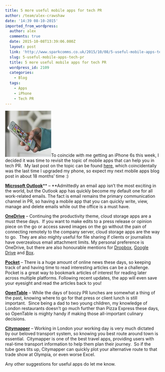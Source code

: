 ```yaml
---
title: 5 more useful mobile apps for tech PR
author: /team/alex-crawshaw
date: '14:39 08-10-2015'
imported_from_wordpress:
  author: alex
  comments: true
  date: 2015-10-08T13:39:06.000Z
  layout: post
  link: 'http://www.sparkcomms.co.uk/2015/10/08/5-useful-mobile-apps-tech-pr/'
  slug: 5-useful-mobile-apps-tech-pr
  title: 5 more useful mobile apps for tech PR
  wordpress_id: 2109
  categories:
    - Blog
  tags:
    - Apps
    - iPhone
    - Tech PR
---
```


![iphone-830480_640](iphone-830480_640-150x150.jpg)To coincide with me getting an iPhone 6s this week, I decided it was time to revisit the topic of mobile apps that can help you in tech PR.  My last post on the topic can be found [here](http://www.sparkcomms.co.uk/2014/03/24/top-6-mobile-apps-tech-pr/), which coincidentally was the last time I upgraded my phone, so expect my next mobile apps blog post in about 18 months’ time :)

[**Microsoft Outlook**](https://itunes.apple.com/gb/app/microsoft-outlook/id951937596?mt=8)** – **Admittedly an email app isn’t the most exciting in the world, but the Outlook app has quickly become my default one for all work-related emails. The fact is email remains the primary communication channel in PR, so having a mobile app that you can quickly write, view, manage and delete emails while out the office is a must have.

[**OneDrive**](https://www.google.co.uk/webhp?sourceid=chrome-instant&ion=1&espv=2&ie=UTF-8#q=ondrive%20app%20store) – Continuing the productivity theme, cloud storage apps are a must these days.  If you want to make edits to a press release or opinion piece on the go or access saved images on the go without the pain of connecting remotely to the company server, cloud storage apps are the way to go.  They are also mighty useful for file sharing if clients or journalists have overzealous email attachment limits. My personal preference is OneDrive, but there are also honourable mentions for [Dropbox](https://itunes.apple.com/gb/app/dropbox/id327630330?mt=8), [Google Drive](https://itunes.apple.com/gb/app/google-drive-free-online-storage/id507874739?mt=8) and [Box](https://itunes.apple.com/gb/app/box-for-iphone-and-ipad/id290853822?mt=8).

[**Pocket**](https://itunes.apple.com/gb/app/pocket-save-articles-videos/id309601447?mt=8) – There is a huge amount of online news these days, so keeping track of and having time to read interesting articles can be a challenge. Pocket is a great way to bookmark articles of interest for reading later across multiple platforms. Following recent updates, the app will even save your eyesight and read the articles back to you!

[**OpenTable**](https://itunes.apple.com/gb/app/opentable-uk-restaurant-bookings/id564063286?mt=8) – While the days of boozy PR lunches are somewhat a thing of the past, knowing where to go for that press or client lunch is still important.  Since being a dad to two young children, my knowledge of London restaurants doesn’t go much further than Pizza Express these days, so OpenTable is mighty handy if making those all-important culinary decisions.

[**Citymapper**](https://itunes.apple.com/gb/app/citymapper-ultimate-real-time/id469463298?mt=8) – Working in London your working day is very much dictated by our beloved transport system, so knowing you best route around town is essential.  Citymapper is one of the best travel apps, providing users with real-time transport information to help them plan their journey.  So if the tube goes tits up, Citymapper can quickly plot your alternative route to that trade show at Olympia, or even worse Excel.

Any other suggestions for useful apps do let me know.
